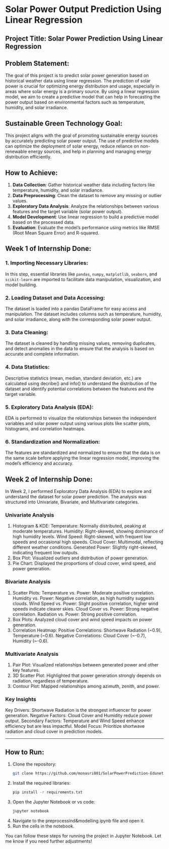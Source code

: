 # Solar Power Output Prediction Using Linear Regression

## Project Title: **Solar Power Prediction Using Linear Regression**

## Problem Statement:
The goal of this project is to predict solar power generation based on historical weather data using linear regression. The prediction of solar power is crucial for optimizing energy distribution and usage, especially in areas where solar energy is a primary source. By using a linear regression model, we aim to create a predictive model that can help in forecasting the power output based on environmental factors such as temperature, humidity, and solar irradiance.

## Sustainable Green Technology Goal:
This project aligns with the goal of promoting sustainable energy sources by accurately predicting solar power output. The use of predictive models can optimize the deployment of solar energy, reduce reliance on non-renewable energy sources, and help in planning and managing energy distribution efficiently.

## How to Achieve:
1. **Data Collection**: Gather historical weather data including factors like temperature, humidity, and solar irradiance.
2. **Data Preprocessing**: Clean the dataset to remove any missing or outlier values.
3. **Exploratory Data Analysis**: Analyze the relationships between various features and the target variable (solar power output).
4. **Model Development**: Use linear regression to build a predictive model based on the processed data.
5. **Evaluation**: Evaluate the model’s performance using metrics like RMSE (Root Mean Square Error) and R-squared.

## **Week 1 of Internship Done:**

### 1. **Importing Necessary Libraries**:
   In this step, essential libraries like `pandas`, `numpy`, `matplotlib`, `seaborn`, and `scikit-learn` are imported to facilitate data manipulation, visualization, and model building.

### 2. **Loading Dataset and Data Accessing**:
   The dataset is loaded into a pandas DataFrame for easy access and manipulation. The dataset includes columns such as temperature, humidity, and solar irradiance, along with the corresponding solar power output.

### 3. **Data Cleaning**:
   The dataset is cleaned by handling missing values, removing duplicates, and detect anomalies in the data to ensure that the analysis is based on accurate and complete information.

### 4. **Data Statistics**:
   Descriptive statistics (mean, median, standard deviation, etc.) are calculated using decribe() and info() to understand the distribution of the dataset and identify potential correlations between the features and the target variable.

### 5. **Exploratory Data Analysis (EDA)**:
   EDA is performed to visualize the relationships between the independent variables and solar power output using various plots like scatter plots, histograms, and correlation heatmaps.

### 6. **Standardization and Normalization**:
   The features are standardized and normalized to ensure that the data is on the same scale before applying the linear regression model, improving the model’s efficiency and accuracy.

## **Week 2 of Internship Done:**
In Week 2, I performed Exploratory Data Analysis (EDA) to explore and understand the dataset for solar power prediction. The analysis was structured into Univariate, Bivariate, and Multivariate categories.

### **Univariate Analysis**
1. Histogram & KDE:
      Temperature: Normally distributed, peaking at moderate temperatures.
      Humidity: Right-skewed, showing dominance of high humidity levels.
      Wind Speed: Right-skewed, with frequent low speeds and occasional high speeds.
      Cloud Cover: Multimodal, reflecting different weather conditions.
      Generated Power: Slightly right-skewed, indicating frequent low outputs.
2. Box Plot: Visualized outliers and distribution of power generation.
3. Pie Chart: Displayed the proportions of cloud cover, wind speed, and power generation.

### Bivariate Analysis
1. Scatter Plots:
      Temperature vs. Power: Moderate positive correlation.
      Humidity vs. Power: Negative correlation, as high humidity suggests clouds.
      Wind Speed vs. Power: Slight positive correlation, higher wind speeds indicate clearer skies.
      Cloud Cover vs. Power: Strong negative correlation.
      Radiation vs. Power: Strong positive correlation.
2. Box Plots: Analyzed cloud cover and wind speed impacts on power generation.
3. Correlation Heatmap:
   Positive Correlations:
      Shortwave Radiation (~0.9),
      Temperature (~0.6).
   Negative Correlations:
      Cloud Cover (~-0.7),
      Humidity (~-0.6).

### Multivariate Analysis
1. Pair Plot: Visualized relationships between generated power and other key features.
2. 3D Scatter Plot: Highlighted that power generation strongly depends on radiation, regardless of temperature.
3. Contour Plot: Mapped relationships among azimuth, zenith, and power.

### **Key Insights**
Key Drivers:
Shortwave Radiation is the strongest influencer for power generation.
Negative Factors:
Cloud Cover and Humidity reduce power output.
Secondary Factors:
Temperature and Wind Speed enhance efficiency but are less impactful.
Model Focus:
Prioritize shortwave radiation and cloud cover in prediction models.

---
## How to Run:
1. Clone the repository:
   ```bash
   git clone https://github.com/monasri001/SolarPowerPrediction-Edunet-Internship.git
2. Install the required libraries:
   ```bash
   pip install -r requirements.txt
3. Open the Jupyter Notebook or vs code:
   ```bash
   jupyter notebook
4. Navigate to the preprocessind&modelling.ipynb file and open it.
5. Run the cells in the notebook.


You can follow these steps for running the project in Jupyter Notebook. Let me know if you need further adjustments!
